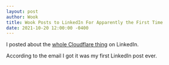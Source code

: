 ```yaml
---
layout: post
author: Wook
title: Wook Posts to LinkedIn For Apparently the First Time
date: 2021-10-20 12:00:00 -0400
---
```


I posted about the [whole Cloudflare thing](https://www.linkedin.com/feed/update/urn:li:activity:6856740149481533440/) on LinkedIn.

According to the email I got it was my first LinkedIn post ever.
